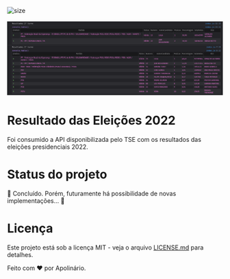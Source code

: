![size](https://img.shields.io/github/languages/code-size/whoamiApolo/ResultadosEleicoes-2022)
<br><br>
![logo](https://github.com/whoamiApolo/ResultadosEleicoes-2022/blob/main/assets/resultado.png)
# Resultado das Eleições 2022
<p> Foi consumido a API disponibilizada pelo TSE com os resultados das eleições presidenciais 2022.
<p/>

# Status do projeto
<p>
🚧 Concluído. Porém, futuramente há possibilidade de novas implementações... 🚧
</p>

# Licença
<p>Este projeto está sob a licença MIT - veja o arquivo <a href="https://github.com/whoamiApolo/ResultadosEleicoes-2022/blob/main/LICENSE.MD" target="_blank">LICENSE.md</a> para detalhes.
  </p>

<p>Feito com &hearts; por Apolinário.</p>
